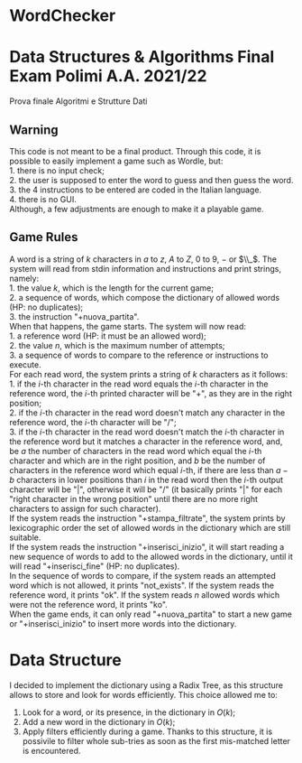 # WordChecker

# Data Structures & Algorithms Final Exam Polimi A.A. 2021/22
Prova finale Algoritmi e Strutture Dati

## Warning

This code is not meant to be a final product. Through this code, it is possible to easily implement a game such as Wordle, but:<br/>
    1. there is no input check;<br/>
    2. the user is supposed to enter the word to guess and then guess the word.<br/>
    3. the 4 instructions to be entered are coded in the Italian language.<br/>
    4. there is no GUI.<br/>
Although, a few adjustments are enough to make it a playable game.

## Game Rules

A word is a string of $k$ characters in $a$ to $z$, $A$ to $Z$, $0$ to $9$, $-$ or $\\_$.
The system will read from stdin information and instructions and print strings, namely:<br/>
    1. the value $k$, which is the length for the current game;<br/> 
    2. a sequence of words, which compose the dictionary of allowed words (HP: no duplicates);<br/>
    3. the instruction "+nuova_partita".<br/>
When that happens, the game starts. The system will now read:<br/>
    1. a reference word (HP: it must be an allowed word);<br/>
    2. the value $n$, which is the maximum number of attempts;<br/>
    3. a sequence of words to compare to the reference or instructions to execute.<br/>
For each read word, the system prints a string of $k$ characters as it follows:<br/>
    1. if the $i$-th character in the read word equals the $i$-th character in the reference word, the $i$-th printed character will be "+", as they are in the right position;<br/>
    2. if the $i$-th character in the read word doesn't match any character in the reference word, the $i$-th character will be "/";<br/>
    3. if the $i$-th character in the read word doesn't match the $i$-th character in the reference word but it matches a character in the reference word, and, be $a$ the number of characters in the read word which equal the $i$-th character and which are in the right position, and $b$ be the number of characters in the reference word which equal $i$-th, if there are less than $a-b$ characters in lower positions than $i$ in the read word then the $i$-th output character will be "|", otherwise it will be "/" (it basically prints "|" for each "right character in the wrong position" until there are no more right characters to assign for such character).<br/>
If the system reads the instruction "+stampa_filtrate", the system prints by lexicographic order the set of allowed words in the dictionary which are still suitable.<br/>
If the system reads the instruction "+inserisci_inizio", it will start reading a new sequence of words to add to the allowed words in the dictionary, until it will read "+inserisci_fine" (HP: no duplicates).<br/>
In the sequence of words to compare, if the system reads an attempted word which is not allowed, it prints "not_exists". If the system reads the reference word, it prints "ok". If the system reads $n$ allowed words which were not the reference word, it prints "ko".<br/>
When the game ends, it can only read "+nuova_partita" to start a new game or "+inserisci_inizio" to insert more words into the dictionary.<br/>

# Data Structure

I decided to implement the dictionary using a Radix Tree, as this structure allows to store and look for words efficiently.
This choice allowed me to:
1. Look for a word, or its presence, in the dictionary in $O(k)$;
2. Add a new word in the dictionary in $O(k)$;
3. Apply filters efficiently during a game. Thanks to this structure, it is possivile to filter whole sub-tries as soon as the first mis-matched letter is encountered.



